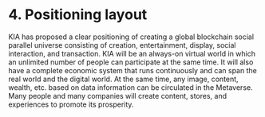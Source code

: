 # 4. Positioning layout

KIA has proposed a clear positioning of creating a global blockchain social parallel universe consisting of creation, entertainment, display, social interaction, and transaction. KIA will be an always-on virtual world in which an unlimited number of people can participate at the same time. It will also have a complete economic system that runs continuously and can span the real world and the digital world. At the same time, any image, content, wealth, etc. based on data information can be circulated in the Metaverse. Many people and many companies will create content, stores, and experiences to promote its prosperity.
